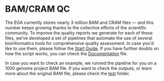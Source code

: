 # BAM/CRAM QC

The EGA currently stores nearly 3 million BAM and CRAM files — and this number keeps growing thanks to the collective efforts of the scientific community. To improve the quality reports we generate for each of these files, we’ve developed a set of pipelines that automate the use of several bioinformatics tools for comprehensive quality assessment. In case you'd like to use them, please follow the [Start Guide](https://github.com/EGA-archive/BAM_QC/blob/main/docs/Start_Guide.md). If you have further doubts on how the script works, you can check the [Documentation](https://github.com/EGA-archive/BAM_QC/blob/main/docs/documentation.md) file. 

In case you want to check an example, we runned the pipeline for you on a 1000 genome project BAM file. If you want to check the outputs, or learn more about the original BAM file, please check the [test](test) folder.




